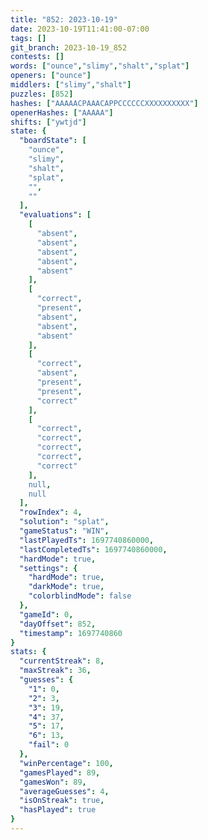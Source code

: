 ```yaml
---
title: "852: 2023-10-19"
date: 2023-10-19T11:41:00-07:00
tags: []
git_branch: 2023-10-19_852
contests: []
words: ["ounce","slimy","shalt","splat"]
openers: ["ounce"]
middlers: ["slimy","shalt"]
puzzles: [852]
hashes: ["AAAAACPAAACAPPCCCCCCXXXXXXXXXX"]
openerHashes: ["AAAAA"]
shifts: ["ywtjd"]
state: {
  "boardState": [
    "ounce",
    "slimy",
    "shalt",
    "splat",
    "",
    ""
  ],
  "evaluations": [
    [
      "absent",
      "absent",
      "absent",
      "absent",
      "absent"
    ],
    [
      "correct",
      "present",
      "absent",
      "absent",
      "absent"
    ],
    [
      "correct",
      "absent",
      "present",
      "present",
      "correct"
    ],
    [
      "correct",
      "correct",
      "correct",
      "correct",
      "correct"
    ],
    null,
    null
  ],
  "rowIndex": 4,
  "solution": "splat",
  "gameStatus": "WIN",
  "lastPlayedTs": 1697740860000,
  "lastCompletedTs": 1697740860000,
  "hardMode": true,
  "settings": {
    "hardMode": true,
    "darkMode": true,
    "colorblindMode": false
  },
  "gameId": 0,
  "dayOffset": 852,
  "timestamp": 1697740860
}
stats: {
  "currentStreak": 8,
  "maxStreak": 36,
  "guesses": {
    "1": 0,
    "2": 3,
    "3": 19,
    "4": 37,
    "5": 17,
    "6": 13,
    "fail": 0
  },
  "winPercentage": 100,
  "gamesPlayed": 89,
  "gamesWon": 89,
  "averageGuesses": 4,
  "isOnStreak": true,
  "hasPlayed": true
}
---
```

<!-- more -->

